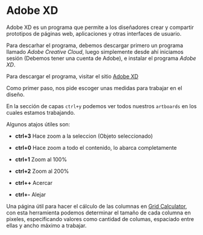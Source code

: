 # Adobe XD

Adobe XD es un programa que permite a los diseñadores crear y compartir prototipos de páginas web, aplicaciones y otras interfaces de usuario.

Para descarhar el programa, debemos descargar primero un programa llamado *Adobe Creative Cloud*, luego simplemente desde ahí iniciamos sesión (Debemos tener una cuenta de Adobe), e instalar el programa *Adobe XD*.

Para descargar el programa, visitar el sitio [Adobe XD](https://www.adobe.com/la/products/xd.html)

Como primer paso, nos pide escoger unas medidas para trabajar en el diseño. 

En la sección de capas `ctrl+y` podemos ver todos nuestros `artboards` en los cuales estamos trabajando.

Algunos atajos útiles son:

- **ctrl+3** Hace zoom a la seleccion (Objeto seleccionado)

- **ctrl+0** Hace zoom a todo el contenido, lo abarca completamente

- **ctrl+1** Zoom al 100%

- **ctrl+2** Zoom al 200%

- **ctrl++** Acercar

- **ctrl+-** Alejar


Una página útil para hacer el cálculo de las columnas en [Grid Calculator](http://gridcalculator.dk/), con esta herramienta podemos determinar el tamaño de cada columna en pixeles, especificando valores como cantidad de columas, espaciado entre ellas y ancho máximo a trabajar.